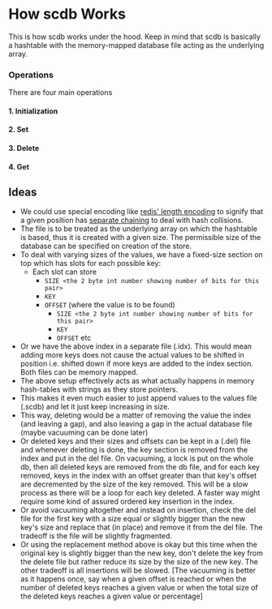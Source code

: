 # How scdb Works

This is how scdb works under the hood. Keep in mind that scdb is basically a hashtable with the memory-mapped database
file
acting as the underlying array.

### Operations

There are four main operations

#### 1. Initialization

#### 2. Set

#### 3. Delete

#### 4. Get

## Ideas

- We could use special encoding like [redis' length encoding](https://rdb.fnordig.de/file_format.html#length-encoding)
  to signify that a given position
  has [separate chaining](https://www.educative.io/answers/what-is-chaining-in-hash-tables) to deal with hash
  collisions.
- The file is to be treated as the underlying array on which the hashtable is based, thus it is created
  with a given size. The permissible size of the database can be specified on creation of the store.
- To deal with varying sizes of the values, we have a fixed-size section on top which has slots for each possible key:
    - Each slot can store
        - `SIZE <the 2 byte int number showing number of bits for this pair>`
        - `KEY`
        - `OFFSET` (where the value is to be found)
            - `SIZE <the 2 byte int number showing number of bits for this pair>`
            - `KEY`
            - `OFFSET` etc
- Or we have the above index in a separate file (.idx). This would mean adding more keys does not cause the actual
  values to be shifted in position i.e. shifted down if more keys are added to the index section. Both files can be
  memory mapped.
- The above setup effectively acts as what actually happens in memory hash-tables with strings as they store pointers.
- This makes it even much easier to just append values to the values file (.scdb) and let it just keep increasing in
  size.
- This way, deleting would be a matter of removing the value the index (and leaving a gap), and also leaving a gap in
  the actual database file (maybe vacuuming can be done later)
- Or deleted keys and their sizes and offsets can be kept in a (.del) file and whenever deleting is done,
  the key section is removed from the index and put in the del file. On vacuuming, a lock is put on the whole db,
  then all deleted keys are removed from the db file, and for each key removed, keys in the index with an offset greater
  than that key's offset are decremented by the size of the key removed. This will be a slow process as there will be a
  loop
  for each key deleted. A faster way might require some kind of assured ordered key insertion in the index.
- Or avoid vacuuming altogether and instead on insertion, check the del file for the first key with a size equal or
  slightly bigger
  than the new key's size and replace that (in place) and remove it from the del file. The tradeoff is the file will be
  slightly fragmented.
- Or using the replacement method above is okay but this time when the original key is slightly bigger than the new key,
  don't delete the key from the delete file but rather reduce its size by the size of the new key. The other tradeoff is
  all insertions will be
  slowed. [The vacuuming is better as it happens once, say when a given offset is reached or when the number of deleted keys reaches a given value or when the total size of the deleted keys reaches a given value or percentage]